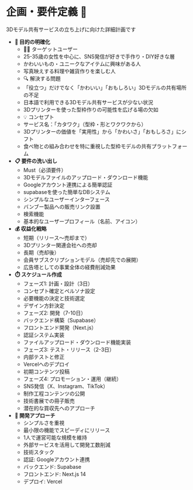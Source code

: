 # 企画・要件定義 📝

<aside>
3Dモデル共有サービスの立ち上げに向けた詳細計画です

</aside>

- **🎯 目的の明確化**
    - 👩‍💻 ターゲットユーザー
    - 25-35歳の女性を中心に、SNS発信が好きで手作り・DIY好きな層
    - かわいいもの・ユニークなアイテムに興味がある人
    - 写真映えする料理や雑貨作りを楽しむ人
    - 🔍 解決する問題
    - 「役立つ」だけでなく「かわいい」「おもしろい」3Dモデルの共有場所の不足
    - 日本語で利用できる3Dモデル共有サービスが少ない状況
    - 3Dプリンターを使った型枠作りの可能性を広げる場の欠如
    - 💡 コンセプト
    - サービス名：「カタワク」（型枠・形とワクワクから）
    - 3Dプリンターの価値を「実用性」から「かわいさ」「おもしろさ」にシフト
    - 食べ物との組み合わせを特に重視した型枠モデルの共有プラットフォーム
- **📋 要件の洗い出し**
    - Must（必須要件）
    - 3Dモデルファイルのアップロード・ダウンロード機能
    - Googleアカウント連携による簡単認証
    - supabaseを使った簡単なDBシステム
    - シンプルなユーザーインターフェース
    - バンブー製品への販売リンク設置
    - 検索機能
    - 基本的なユーザープロフィール（名前、アイコン）
- **💰 収益化戦略**
    - 短期（リリース〜売却まで）
    - 3Dプリンター関連会社への売却
    - 長期（売却後）
    - 会員サブスクリプションモデル（売却先での展開）
    - 広告塔としての事業全体の経費削減効果
- **⏱️ スケジュール作成**
    - フェーズ1: 計画・設計（3日）
    - コンセプト確定とペルソナ設定
    - 必要機能の決定と技術選定
    - デザイン方針決定
    - フェーズ2: 開発（7-10日）
    - バックエンド構築（Supabase）
    - フロントエンド開発（Next.js）
    - 認証システム実装
    - ファイルアップロード・ダウンロード機能実装
    - フェーズ3: テスト・リリース（2-3日）
    - 内部テストと修正
    - Vercelへのデプロイ
    - 初期コンテンツ投稿
    - フェーズ4: プロモーション・運用（継続）
    - SNS発信（X、Instagram、TikTok）
    - 制作工程コンテンツの公開
    - 技術書展での冊子販売
    - 潜在的な買収先へのアプローチ
- **🔄 開発アプローチ**
    - シンプルさを重視
    - 最小限の機能でスピーディにリリース
    - 1人で運営可能な規模を維持
    - 外部サービスを活用して開発工数削減
    - 技術スタック
    - 認証: Googleアカウント連携
    - バックエンド: Supabase
    - フロントエンド: Next.js 14
    - デプロイ: Vercel